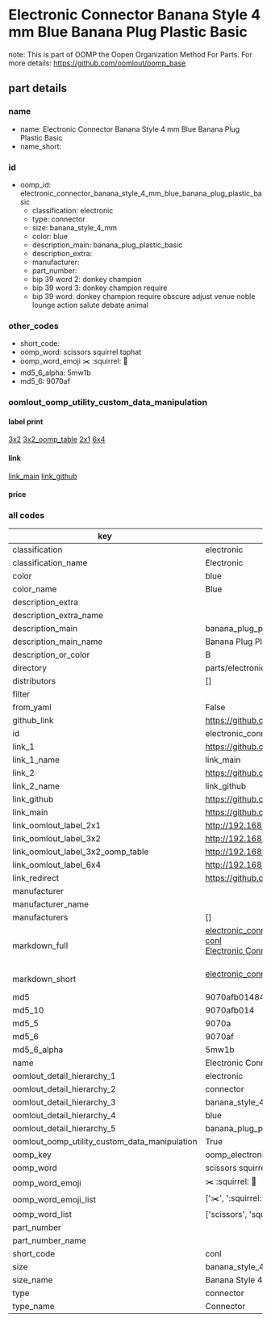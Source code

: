 # Electronic Connector Banana Style 4 mm Blue Banana Plug Plastic Basic  

note: This is part of OOMP the Oopen Organization Method For Parts. For more details: https://github.com/oomlout/oomp_base

##  part details
  







### name
* name: Electronic Connector Banana Style 4 mm Blue Banana Plug Plastic Basic
* name_short: 
### id
* oomp_id: electronic_connector_banana_style_4_mm_blue_banana_plug_plastic_basic
  * classification: electronic
  * type: connector
  * size: banana_style_4_mm
  * color: blue
  * description_main: banana_plug_plastic_basic
  * description_extra: 
  * manufacturer: 
  * part_number: 
  * bip 39 word 2: donkey champion
  * bip 39 word 3: donkey champion require
  * bip 39 word: donkey champion require obscure adjust venue noble lounge action salute debate animal

### other_codes
* short_code: 
* oomp_word: scissors squirrel tophat
* oomp_word_emoji :scissors: :squirrel: :tophat:
* md5_6_alpha: 5mw1b
* md5_6: 9070af






### oomlout_oomp_utility_custom_data_manipulation
#### label print
[3x2](http://192.168.1.245:1112/?label=oomp%205mw1b)
[3x2_oomp_table](http://192.168.1.108:1112/?label=oomp%205mw1b)
[2x1](http://192.168.1.242:1112/?label=oomp%205mw1b)
[6x4](http://192.168.1.55:1112/?label=oomp%205mw1b)    

#### link

[link_main](https://github.com/oomlout/oomlout_oomp_version_1_messy/tree/main/parts/electronic_connector_banana_style_4_mm_blue_banana_plug_plastic_basic) [link_github](https://github.com/oomlout/oomlout_oomp_version_1_messy/tree/main/parts/electronic_connector_banana_style_4_mm_blue_banana_plug_plastic_basic)                             

#### price







### all codes 
| key | value |  
| --- | --- |  
| classification | electronic |  
| classification_name | Electronic |  
| color | blue |  
| color_name | Blue |  
| description_extra |  |  
| description_extra_name |  |  
| description_main | banana_plug_plastic_basic |  
| description_main_name | Banana Plug Plastic Basic |  
| description_or_color | B  |  
| directory | parts/electronic_connector_banana_style_4_mm_blue_banana_plug_plastic_basic |  
| distributors | [] |  
| filter |  |  
| from_yaml | False |  
| github_link | https://github.com/oomlout/oomlout_oomp_part_src/tree/main/parts/electronic_connector_banana_style_4_mm_blue_banana_plug_plastic_basic |  
| id | electronic_connector_banana_style_4_mm_blue_banana_plug_plastic_basic |  
| link_1 | https://github.com/oomlout/oomlout_oomp_version_1_messy/tree/main/parts/electronic_connector_banana_style_4_mm_blue_banana_plug_plastic_basic |  
| link_1_name | link_main |  
| link_2 | https://github.com/oomlout/oomlout_oomp_version_1_messy/tree/main/parts/electronic_connector_banana_style_4_mm_blue_banana_plug_plastic_basic |  
| link_2_name | link_github |  
| link_github | https://github.com/oomlout/oomlout_oomp_version_1_messy/tree/main/parts/electronic_connector_banana_style_4_mm_blue_banana_plug_plastic_basic |  
| link_main | https://github.com/oomlout/oomlout_oomp_version_1_messy/tree/main/parts/electronic_connector_banana_style_4_mm_blue_banana_plug_plastic_basic |  
| link_oomlout_label_2x1 | http://192.168.1.242:1112/?label=oomp%205mw1b |  
| link_oomlout_label_3x2 | http://192.168.1.245:1112/?label=oomp%205mw1b |  
| link_oomlout_label_3x2_oomp_table | http://192.168.1.108:1112/?label=oomp%205mw1b |  
| link_oomlout_label_6x4 | http://192.168.1.55:1112/?label=oomp%205mw1b |  
| link_redirect | https://github.com/oomlout/oomlout_oomp_version_1_messy/tree/main/parts/electronic_connector_banana_style_4_mm_blue_banana_plug_plastic_basic |  
| manufacturer |  |  
| manufacturer_name |  |  
| manufacturers | [] |  
| markdown_full | [electronic_connector_banana_style_4_mm_blue_banana_plug_plastic_basic](none)<br>[conl](none)<br>[Electronic Connector Banana Style 4 Mm Blue Banana Plug Plastic Basic](none)<br><br> |  
| markdown_short | [electronic_connector_banana_style_4_mm_blue_banana_plug_plastic_basic](none)<br><br> |  
| md5 | 9070afb0148452b7c981c9856e098209 |  
| md5_10 | 9070afb014 |  
| md5_5 | 9070a |  
| md5_6 | 9070af |  
| md5_6_alpha | 5mw1b |  
| name | Electronic Connector Banana Style 4 mm Blue Banana Plug Plastic Basic |  
| oomlout_detail_hierarchy_1 | electronic |  
| oomlout_detail_hierarchy_2 | connector |  
| oomlout_detail_hierarchy_3 | banana_style_4_mm |  
| oomlout_detail_hierarchy_4 | blue |  
| oomlout_detail_hierarchy_5 | banana_plug_plastic_basic |  
| oomlout_oomp_utility_custom_data_manipulation | True |  
| oomp_key | oomp_electronic_connector_banana_style_4_mm_blue_banana_plug_plastic_basic |  
| oomp_word | scissors squirrel tophat |  
| oomp_word_emoji | :scissors: :squirrel: :tophat: |  
| oomp_word_emoji_list | [':scissors:', ':squirrel:', ':tophat:'] |  
| oomp_word_list | ['scissors', 'squirrel', 'tophat'] |  
| part_number |  |  
| part_number_name |  |  
| short_code | conl |  
| size | banana_style_4_mm |  
| size_name | Banana Style 4 mm |  
| type | connector |  
| type_name | Connector |  
